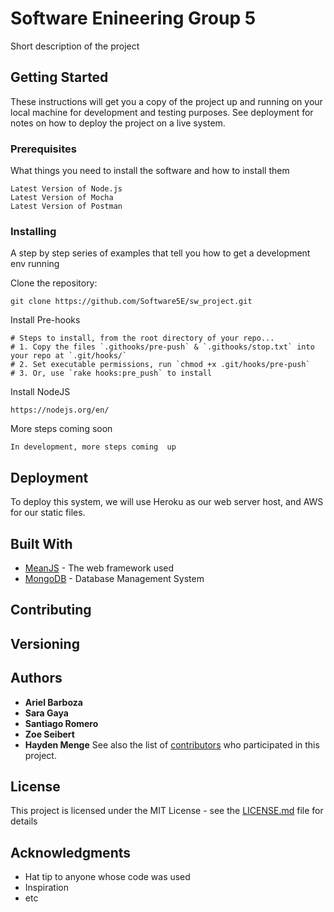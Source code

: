 # Software Enineering Group 5

Short description of the project

## Getting Started

These instructions will get you a copy of the project up and running on your local machine for development and testing purposes. See deployment for notes on how to deploy the project on a live system.

### Prerequisites

What things you need to install the software and how to install them

```
Latest Version of Node.js
Latest Version of Mocha
Latest Version of Postman

```

### Installing

A step by step series of examples that tell you how to get a development env running

Clone the repository:

```
git clone https://github.com/Software5E/sw_project.git
```

Install Pre-hooks

```
# Steps to install, from the root directory of your repo...
# 1. Copy the files `.githooks/pre-push` & `.githooks/stop.txt` into your repo at `.git/hooks/`
# 2. Set executable permissions, run `chmod +x .git/hooks/pre-push`
# 3. Or, use `rake hooks:pre_push` to install
```
Install NodeJS
```
https://nodejs.org/en/
```
More steps coming soon

```
In development, more steps coming  up
```

## Deployment

To deploy this system, we will use Heroku as our web server host, and AWS for our static files.

## Built With

* [MeanJS](http://meanjs.org/) - The web framework used
* [MongoDB](https://www.mongodb.com/) - Database Management System


## Contributing

## Versioning

## Authors

* **Ariel Barboza**
* **Sara Gaya**
* **Santiago Romero**
* **Zoe Seibert**
* **Hayden Menge**
See also the list of [contributors](https://github.com/orgs/Software5E/people) who participated in this project.

## License

This project is licensed under the MIT License - see the [LICENSE.md](LICENSE.md) file for details

## Acknowledgments

* Hat tip to anyone whose code was used
* Inspiration
* etc
